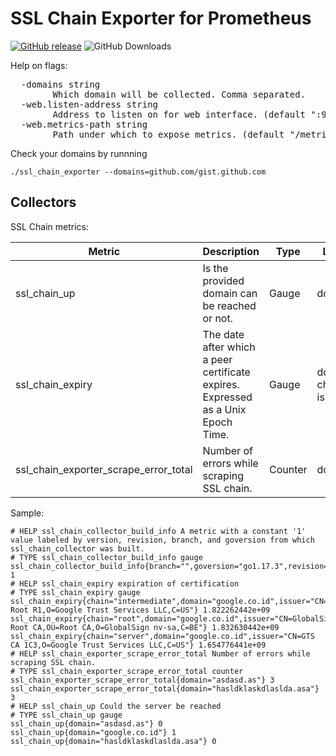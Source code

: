 
# SSL Chain Exporter for Prometheus

[![GitHub release](https://img.shields.io/github/release/awcodify/ssl_chain_exporter.svg)][release]
![GitHub Downloads](https://img.shields.io/github/downloads/awcodify/ssl_chain_exporter/total.svg)

Help on flags:

<pre>
  -domains string
        Which domain will be collected. Comma separated.
  -web.listen-address string
        Address to listen on for web interface. (default ":9102")
  -web.metrics-path string
        Path under which to expose metrics. (default "/metrics")
</pre>

Check your domains by runnning
```
./ssl_chain_exporter --domains=github.com/gist.github.com
```
## Collectors

SSL Chain metrics:

| Metric                                | Description                                                                       | Type    | Label                 |
|---------------------------------------|-----------------------------------------------------------------------------------|---------|-----------------------|
| ssl_chain_up                          | Is the provided domain can be reached or not.                                     | Gauge   | domain                |
| ssl_chain_expiry                      | The date after which a peer certificate expires. Expressed as a Unix Epoch Time.  | Gauge   | domain, chain, issuer |
| ssl_chain_exporter_scrape_error_total | Number of errors while scraping SSL chain.                                        | Counter | domain                |

Sample:
```
# HELP ssl_chain_collector_build_info A metric with a constant '1' value labeled by version, revision, branch, and goversion from which ssl_chain_collector was built.
# TYPE ssl_chain_collector_build_info gauge
ssl_chain_collector_build_info{branch="",goversion="go1.17.3",revision="",version=""} 1
# HELP ssl_chain_expiry expiration of certification
# TYPE ssl_chain_expiry gauge
ssl_chain_expiry{chain="intermediate",domain="google.co.id",issuer="CN=GTS Root R1,O=Google Trust Services LLC,C=US"} 1.822262442e+09
ssl_chain_expiry{chain="root",domain="google.co.id",issuer="CN=GlobalSign Root CA,OU=Root CA,O=GlobalSign nv-sa,C=BE"} 1.832630442e+09
ssl_chain_expiry{chain="server",domain="google.co.id",issuer="CN=GTS CA 1C3,O=Google Trust Services LLC,C=US"} 1.654776441e+09
# HELP ssl_chain_exporter_scrape_error_total Number of errors while scraping SSL chain.
# TYPE ssl_chain_exporter_scrape_error_total counter
ssl_chain_exporter_scrape_error_total{domain="asdasd.as"} 3
ssl_chain_exporter_scrape_error_total{domain="hasldklaskdlaslda.asa"} 3
# HELP ssl_chain_up Could the server be reached
# TYPE ssl_chain_up gauge
ssl_chain_up{domain="asdasd.as"} 0
ssl_chain_up{domain="google.co.id"} 1
ssl_chain_up{domain="hasldklaskdlaslda.asa"} 0
```

[release]: https://github.com/awcodify/ssl_chain_exporter/releases/latest
